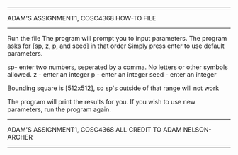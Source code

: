 ***************************************
ADAM'S ASSIGNMENT1, COSC4368
HOW-TO FILE
***************************************

Run the file
The program will prompt you to input parameters.
The program asks for [sp, z, p, and seed] in that order
Simply press enter to use default parameters.

sp- enter two numbers, seperated by a comma. No letters or other symbols allowed.
z - enter an integer
p - enter an integer
seed - enter an integer

Bounding square is [512x512], so sp's outside of that range will not work

The program will print the results for you.
If you wish to use new parameters, run the program again.

***************************************
ADAM'S ASSIGNMENT1, COSC4368
ALL CREDIT TO ADAM NELSON-ARCHER
***************************************
